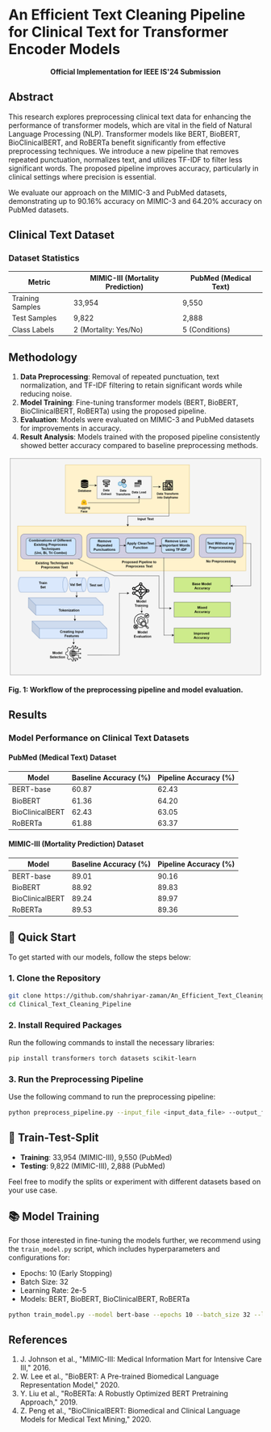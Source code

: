 
# An Efficient Text Cleaning Pipeline for Clinical Text for Transformer Encoder Models

<p align="center"> <strong>Official Implementation for IEEE IS'24 Submission</strong> </p>

## Abstract

This research explores preprocessing clinical text data for enhancing the performance of transformer models, which are vital in the field of Natural Language Processing (NLP). Transformer models like BERT, BioBERT, BioClinicalBERT, and RoBERTa benefit significantly from effective preprocessing techniques. We introduce a new pipeline that removes repeated punctuation, normalizes text, and utilizes TF-IDF to filter less significant words. The proposed pipeline improves accuracy, particularly in clinical settings where precision is essential.

We evaluate our approach on the MIMIC-3 and PubMed datasets, demonstrating up to 90.16% accuracy on MIMIC-3 and 64.20% accuracy on PubMed datasets.

## Clinical Text Dataset

### Dataset Statistics

| Metric                         | MIMIC-III (Mortality Prediction) | PubMed (Medical Text) |
| ------------------------------ | -------------------------------- | --------------------- |
| Training Samples               | 33,954                           | 9,550                 |
| Test Samples                   | 9,822                            | 2,888                 |
| Class Labels                   | 2 (Mortality: Yes/No)            | 5 (Conditions)        |


## Methodology

1. **Data Preprocessing**: Removal of repeated punctuation, text normalization, and TF-IDF filtering to retain significant words while reducing noise.
2. **Model Training**: Fine-tuning transformer models (BERT, BioBERT, BioClinicalBERT, RoBERTa) using the proposed pipeline.
3. **Evaluation**: Models were evaluated on MIMIC-3 and PubMed datasets for improvements in accuracy.
4. **Result Analysis**: Models trained with the proposed pipeline consistently showed better accuracy compared to baseline preprocessing methods.

![image](https://github.com/shahriyar-zaman/An_Efficient_Text_Cleaning_Pipeline_For_Clinical_Text_For_Transformer_Encoder_Models/blob/cff99d775cbea4921f9e32ed074ac4040452d487/Figures/sys_acrh.png)

**Fig. 1: Workflow of the preprocessing pipeline and model evaluation.**

## Results

### Model Performance on Clinical Text Datasets

#### PubMed (Medical Text) Dataset

| Model             | Baseline Accuracy (%) | Pipeline Accuracy (%) |
| ----------------- | --------------------- | --------------------- |
| BERT-base         | 60.87                 | 62.43                 |
| BioBERT           | 61.36                 | 64.20                 |
| BioClinicalBERT   | 62.43                 | 63.05                 |
| RoBERTa           | 61.88                 | 63.37                 |

#### MIMIC-III (Mortality Prediction) Dataset

| Model             | Baseline Accuracy (%) | Pipeline Accuracy (%) |
| ----------------- | --------------------- | --------------------- |
| BERT-base         | 89.01                 | 90.16                 |
| BioBERT           | 88.92                 | 89.83                 |
| BioClinicalBERT   | 89.24                 | 89.97                 |
| RoBERTa           | 89.53                 | 89.36                 |

## 🚀 Quick Start

To get started with our models, follow the steps below:

### 1. Clone the Repository

```bash
git clone https://github.com/shahriyar-zaman/An_Efficient_Text_Cleaning_Pipeline_For_Clinical_Text_For_Transformer_Encoder_Models.git
cd Clinical_Text_Cleaning_Pipeline
```

### 2. Install Required Packages

Run the following commands to install the necessary libraries:

```bash
pip install transformers torch datasets scikit-learn
```

### 3. Run the Preprocessing Pipeline

Use the following command to run the preprocessing pipeline:

```bash
python preprocess_pipeline.py --input_file <input_data_file> --output_file <output_data_file>
```

## 🧪 Train-Test-Split

- **Training**: 33,954 (MIMIC-III), 9,550 (PubMed)
- **Testing**: 9,822 (MIMIC-III), 2,888 (PubMed)

Feel free to modify the splits or experiment with different datasets based on your use case.

## 📚 Model Training

For those interested in fine-tuning the models further, we recommend using the `train_model.py` script, which includes hyperparameters and configurations for:

- Epochs: 10 (Early Stopping)
- Batch Size: 32
- Learning Rate: 2e-5
- Models: BERT, BioBERT, BioClinicalBERT, RoBERTa

```bash
python train_model.py --model bert-base --epochs 10 --batch_size 32 --learning_rate 2e-5
```

## References

1. J. Johnson et al., "MIMIC-III: Medical Information Mart for Intensive Care III," 2016.
2. W. Lee et al., "BioBERT: A Pre-trained Biomedical Language Representation Model," 2020.
3. Y. Liu et al., "RoBERTa: A Robustly Optimized BERT Pretraining Approach," 2019.
4. Z. Peng et al., "BioClinicalBERT: Biomedical and Clinical Language Models for Medical Text Mining," 2020.
